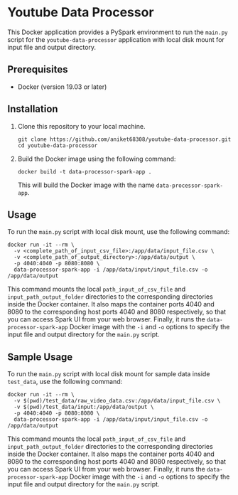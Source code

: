 # Youtube Data Processor

This Docker application provides a PySpark environment to run the `main.py` script for the `youtube-data-processor` application with local disk mount for input file and output directory.

## Prerequisites

- Docker (version 19.03 or later)

## Installation

1. Clone this repository to your local machine.

   ```
   git clone https://github.com/aniket68308/youtube-data-processor.git
   cd youtube-data-processor
   ```

2. Build the Docker image using the following command:

   ```
   docker build -t data-processor-spark-app .
   ```

   This will build the Docker image with the name `data-processor-spark-app`.

## Usage

To run the `main.py` script with local disk mount, use the following command:

```
docker run -it --rm \
  -v <complete_path_of_input_csv_file>:/app/data/input_file.csv \
  -v <complete_path_of_output_directory>:/app/data/output \
  -p 4040:4040 -p 8080:8080 \
  data-processor-spark-app -i /app/data/input/input_file.csv -o /app/data/output
```

This command mounts the local `path_input_of_csv_file` and `input_path_output_folder` directories to the corresponding directories inside the Docker container. It also maps the container ports 4040 and 8080 to the corresponding host ports 4040 and 8080 respectively, so that you can access Spark UI from your web browser. Finally, it runs the `data-processor-spark-app` Docker image with the `-i` and `-o` options to specify the input file and output directory for the `main.py` script.

## Sample Usage

To run the `main.py` script with local disk mount for sample data inside `test_data`, use the following command:

```
docker run -it --rm \
  -v $(pwd)/test_data/raw_video_data.csv:/app/data/input_file.csv \
  -v $(pwd)/test_data/input:/app/data/output \
  -p 4040:4040 -p 8080:8080 \
  data-processor-spark-app -i /app/data/input/input_file.csv -o /app/data/output
```

This command mounts the local `path_input_of_csv_file` and `input_path_output_folder` directories to the corresponding directories inside the Docker container. It also maps the container ports 4040 and 8080 to the corresponding host ports 4040 and 8080 respectively, so that you can access Spark UI from your web browser. Finally, it runs the `data-processor-spark-app` Docker image with the `-i` and `-o` options to specify the input file and output directory for the `main.py` script.

